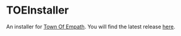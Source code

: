# TOEInstaller

An installer for [Town Of Empath](https://github.com/AIOMEGA/TownOfEmpath). You will find the latest release [here](https://github.com/AIOMEGA/TOEInstaller/releases/latest).
